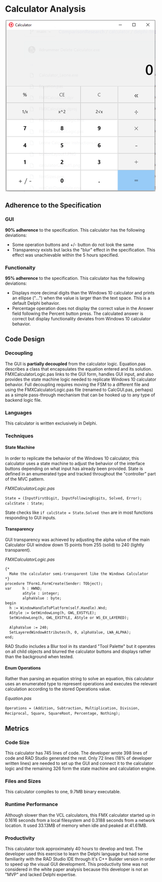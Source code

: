 # Calculator Analysis 

![Leone Calculator Appearance](https://github.com/Embarcadero/ComparisonResearch/blob/main/calculator/delphi-fmx/leone/Leone_FMX%20Calculator_Appearance.PNG)

## Adherence to the Specification

### GUI
**90% adherence** to the specification. This calculator has the following deviations:
- Some operation buttons and +/- button do not look the same
- Transparency exists but lacks the "blur" effect in the specification. This effect was unachievable within the 5 hours specified.

### Functionaity
**95% adherence** to the specification. This calculator has the following deviations:
- Displays more decimal digits than the Windows 10 calculator and prints an ellipse ("...") when the value is larger than the text space. This is a default Delphi behavior.
- Percentage operation does not display the correct value in the Answer field following the Percent button press. The calculated answer is correct but display functionality deviates from Windows 10 calculator behavior.

## Code Design

### Decoupling
The GUI is **partially decoupled** from the calculator logic. Equation.pas describes a class that encapsulates the equation entered and its solution. FMXCalculatorLogic.pas links to the GUI form, handles GUI input, and also provides the state machine logic needed to replicate Windows 10 calculator behavior. Full decoupling requires moving the FSM to a different file and using the FMXCalculatorLogic.pas file (renamed to CalcGUI.pas, perhaps) as a simple pass-through mechanism that can be hooked up to any type of backend logic file.

### Languages
This calculator is written exclusively in Delphi.

### Techniques
#### State Machine
In order to replicate the behavior of the Windows 10 calculator, this calculator uses a state machine to adjust the behavior of the interface buttons depending on what input has already been provided.  State is defined in an enumerated type and tracked throughout the "controller" part of the MVC pattern.

*FMXCalculatorLogic.pas*

`State = (InputFirstDigit, InputFollowingDigits, Solved, Error);`
`calcState : State;`

State checks like `if calcState = State.Solved then` are in most functions responding to GUI inputs.

#### Transparency
GUI transparency was achieved by adjusting the alpha value of the main Calculator GUI window down 15 points from 255 (solid) to 240 (lightly transparent). 

*FMXCalculatorLogic.pas*
```
{*
  Make the calculator semi-transparent like the Windows Calculator
*}
procedure TForm1.FormCreate(Sender: TObject);
var     h : HWND;
        aStyle : integer;
        alphaValue : byte;
begin
  h := WindowHandleToPlatform(self.Handle).Wnd;
  AStyle := GetWindowLong(h, GWL_EXSTYLE);
  SetWindowLong(h, GWL_EXSTYLE, AStyle or WS_EX_LAYERED);

  AlphaValue := 240;
  SetLayeredWindowAttributes(h, 0, alphaValue, LWA_ALPHA);
end;
```

RAD Studio includes a Blur tool in its standard "Tool Palette" but it operates on all child objects and blurred the calculator buttons and displays rather than the background when tested.

#### Enum Operations
Rather than parsing an equation string to solve an equation, this calculator uses an enumerated type to represent operations and executes the relevant calculation according to the stored Operations value.

*Equation.pas*

`Operations = (Addition, Subtraction, Multiplication, Division, Reciprocal, Square, SquareRoot, Percentage, Nothing);`


## Metrics

### Code Size
This calculator has 745 lines of code. The developer wrote 398 lines of code and RAD Studio generated the rest. Only 72 lines (18% of developer written lines) are needed to set up the GUI and connect it to the calculator logic and the remaining 326 form the state machine and calculation engine.

### Files and Sizes
This calculator compiles to one, 9.7MB binary executable.

### Runtime Performance
Although slower than the VCL calculators, this FMX calculator started up in 0.1616 seconds from a local filesystem and 0.3188 seconds from a network location.  It used 33.13MB of memory when idle and peaked at 41.61MB.

### Productivity
This calculator took approximately 40 hours to develop and test.  The developer used this exercise to learn the Delphi language but had some familiarity with the RAD Studio IDE through it's C++ Builder version in order to speed up the visual GUI development.  This productivity time was not considered in the white paper analysis because this developer is not an "MVP" and lacked Delphi expertise.
